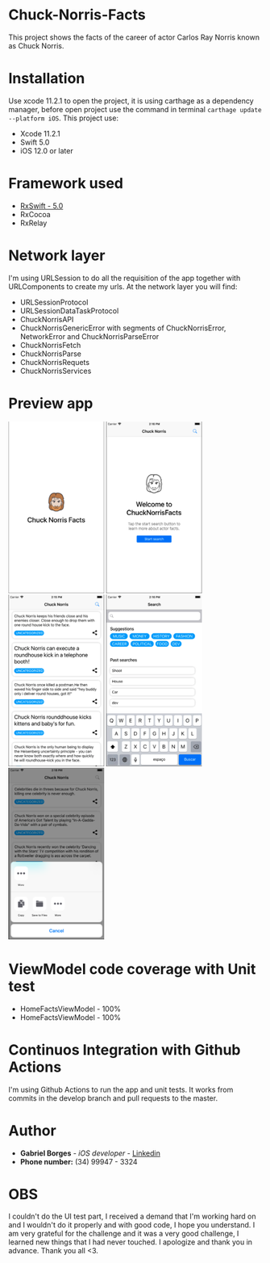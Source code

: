# Chuck-Norris-Facts

This project shows the facts of the career of actor Carlos Ray Norris known as Chuck Norris.

# Installation

Use xcode 11.2.1 to open the project, it is using carthage as a dependency manager, before open project use the command in terminal ```carthage update --platform iOS```. This project use:

* Xcode 11.2.1
* Swift 5.0
* iOS 12.0 or later

# Framework used

* [RxSwift - 5.0](https://github.com/ReactiveX/RxSwift)
* RxCocoa
* RxRelay

# Network layer

I'm using URLSession to do all the requisition of the app together with URLComponents to create my urls. At the network layer you will find:

* URLSessionProtocol
* URLSessionDataTaskProtocol
* ChuckNorrisAPI
* ChuckNorrisGenericError with segments of ChuckNorrisError, NetworkError and ChuckNorrisParseError
* ChuckNorrisFetch
* ChuckNorrisParse
* ChuckNorrisRequets
* ChuckNorrisServices

# Preview app

<img src=images/launch.png alt="" width="190" height="340"> <img src=images/homeFactsEmpty.png alt="" width="190" height="340"> <img src=images/homeFacts.png alt="" width="190" height="340"> <img src=images/searchFacts.png alt="" width="190" height="340"> <img src=images/shareFacts.png alt="" width="190" height="340">

# ViewModel code coverage with Unit test

* HomeFactsViewModel - 100%
* HomeFactsViewModel - 100%

# Continuos Integration with Github Actions

I'm using Github Actions to run the app and unit tests. It works from commits in the develop branch and pull requests to the master.

# Author

* **Gabriel Borges** - *iOS developer* - [Linkedin](https://www.linkedin.com/in/gabriel-borges-034420100/)
* **Phone number:** (34) 99947 - 3324

# OBS

I couldn't do the UI test part, I received a demand that I'm working hard on and I wouldn't do it properly and with good code, I hope you understand. I am very grateful for the challenge and it was a very good challenge, I learned new things that I had never touched. I apologize and thank you in advance. Thank you all <3.
